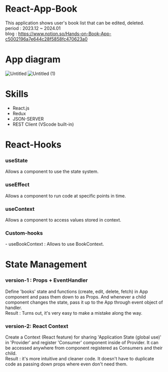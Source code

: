 # React-App-Book
This application shows user's book list that can be edited, deleted.
<br /> 
period : 2023.12 ~ 2024.01
<br />
blog : https://www.notion.so/Hands-on-Book-App-c5002196a7e644c28f5858fc470623a0

# App diagram
![Untitled](https://github.com/Tokitaka/react-book-app/assets/110197274/97d5ab2d-480b-4ee2-81ae-2eeb6688ce18)
![Untitled (1)](https://github.com/Tokitaka/react-book-app/assets/110197274/2af3d123-686c-4490-aa10-35f24f6ab019)
# Skills
- React.js 
- Redux 
- JSON-SERVER 
- REST Client (VScode built-in)
# React-Hooks
<h3>useState</h3>
Allows a component to use the state system.
<h3>useEffect</h3>
Allows a component to run code at specific points in time.
<h3>useContext</h3>
Allows a component to access values stored in context.
<h3>Custom-hooks</h3> 
- useBookContext : Allows to use BookContext.

<br />

# State Management
<h3>version-1 : Props + EventHandler </h3>
Define 'books' state and functions (create, edit, delete, fetch) in App component and pass them down to as Props. And whenever a child component changes the state, pass it up to the App through event object of handler.
<br />
Result : 
Turns out, it's very easy to make a mistake along the way.
<h3>version-2: React Context</h3>
Create a Context (React feature) for sharing 'Application State (global use)' in 'Provider' and register 'Consumer' component inside of Provider. It can be accessed anywhere from component registered as Consumers and their child.
<br />
Result : it's more intuitive and cleaner code. It doesn't have to duplicate code as passing down props where even don't need them.

